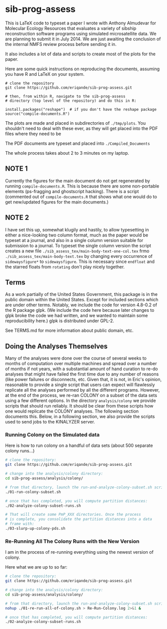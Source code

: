 # sib-prog-assess

This is LaTeX code to typeset a paper I wrote with Anthony Almudevar for Molecular Ecology Resources that evaluates a variety of sibship reconstruction software programs using simulated microsatellite data.  We are planning to submit it in July 2014. We are just awaiting the conclusion of the internal NMFS review process before sending it in.

It also includes a lot of data and scripts to create most of the plots for the paper.

Here are some quick instructions on reproducing the documents, assuming you have R and LaTeX on your system.
```
# clone the repository 
git clone https://github.com/eriqande/sib-prog-assess.git

# then, from within R, navigate to the sib-prog-assess
# directory (top level of the repository) and do this in R:

install.packages("reshape")  # if you don't have the reshape package
source("compile-documents.R")

```
The plots are made and placed in subdirectories of `./tmp/plots`.  You shouldn't need to deal with these ever, as they will get placed into the PDF files where they need to be

The PDF documents are typeset and placed into `./Compiled_Documents`

The whole process takes about 2 to 3 minutes on my laptop.

## NOTE 1
Currently the figures for the main document do not get regenerated by running `compile-documents.R`.  This is because there are some non-portable elements (ps-fragging and ghostscript hacking).  There is a script (commented out of `compile-documents.R` that shows what one would do to get new/updated figures for the main documents.)

## NOTE 2
I have set this up, somewhat klugily and hastily, to allow typesetting in either a nice-looking two column format, much as the paper would be typeset at a journal, and also in a single column version suitable for submission to a journal.  To typeset the single column version the script creates a new file `./sib_assess_tex/main-body-text-one-col.tex` frmo `./sib_assess_tex/main-body-text.tex` by changing every occurrence of `sidewaysfigure*` to `sidewaysfigure`.  This is necessary since `endfloat` and the starred floats from `rotating` don't play nicely together. 

## Terms 

As a work partially of the United States Government, this package is in the
public domain within the United States.  Except for included sections which
are under other terms.  Notably, we include the code for version 4.8-0.2 of the 
R package glpk.  (We include the code here because later changes to glpk broke 
the code we had written, and we wanted to maintain some reproducibility here.)
glpk is distributed under GPL-2.

See TERMS.md for more information about public domain, etc.



## Doing the Analyses Themselves
Many of the analyses were done over the course of several weeks to months of computation over multiple machines and spread over a number of months if not years, with a substantial amount of hand curation to re-do analyses that might have failed the first time due to any number of reasons (like power failures or disconnects, etc.  Given that, it is not, in Eric's opinion, reasonable to provide a single script that users can expect will flawlessly replicate all the analyses performed by all the different programs.  However, at the end of the process, we re-ran COLONY on a subset of the data sets using a few different options.  In the directory `analysis/colony` we provide scripts that should run reliably.  It should be clear from these scripts how one would replicate the COLONY analyses.  The following section documents this.  Below, in a following section, we also provide the scripts used to send jobs to the KINALYZER server.

### Running Colony on the Simulated data
Here is how to run colony on a handful of data sets (about 500 separate colony runs...)
```sh
# clone the repository:
git clone https://github.com/eriqande/sib-prog-assess.git

# change into the analysis/colony directory:
cd sib-prog-assess/analysis/colony/

# from that directory, launch the run-and-analyze-colony-subset.sh script:
./01-run-colony-subset.sh

# once that has completed, you will compute partition distances:
./02-analyze-colony-subset-runs.sh

# That will create some PmP_XXX directories. Once the process 
# is complete, you consolidate the partition distances into a data
# frame with:
./03-slurp-up-colony-pds.sh

```

### Re-Running All The Colony Runs with the New Version
I am in the process of re-running everything using the newest version of colony.

Here what we  are up to so far:
```sh
# clone the repository:
git clone https://github.com/eriqande/sib-prog-assess.git

# change into the analysis/colony directory:
cd sib-prog-assess/analysis/colony/

# from that directory, launch the run-and-analyze-colony-subset.sh script:
nohup ./01-re-run-all-of-colony.sh > Re-Run-Colony.log 2>&1 &

# once that has completed, you will compute partition distances:
./02-analyze-colony-subset-runs.sh

```



